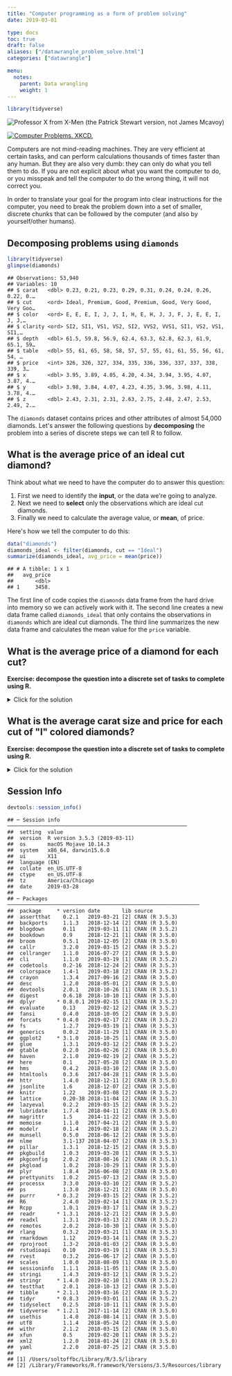 ```yaml
---
title: "Computer programming as a form of problem solving"
date: 2019-03-01

type: docs
toc: true
draft: false
aliases: ["/datawrangle_problem_solve.html"]
categories: ["datawrangle"]

menu:
  notes:
    parent: Data wrangling
    weight: 1
---
```





```r
library(tidyverse)
```

![Professor X from *X-Men* (the Patrick Stewart version, not James Mcavoy)](/img/xmen_xavier.jpg)

[![*Computer Problems*. XKCD.](/img/xkcd_computer_problems.png)](https://xkcd.com/722/)

Computers are not mind-reading machines. They are very efficient at certain tasks, and can perform calculations thousands of times faster than any human. But they are also very dumb: they can only do what you tell them to do. If you are not explicit about what you want the computer to do, or you misspeak and tell the computer to do the wrong thing, it will not correct you.

In order to translate your goal for the program into clear instructions for the computer, you need to break the problem down into a set of smaller, discrete chunks that can be followed by the computer (and also by yourself/other humans).

## Decomposing problems using `diamonds`


```r
library(tidyverse)
glimpse(diamonds)
```

```
## Observations: 53,940
## Variables: 10
## $ carat   <dbl> 0.23, 0.21, 0.23, 0.29, 0.31, 0.24, 0.24, 0.26, 0.22, 0.…
## $ cut     <ord> Ideal, Premium, Good, Premium, Good, Very Good, Very Goo…
## $ color   <ord> E, E, E, I, J, J, I, H, E, H, J, J, F, J, E, E, I, J, J,…
## $ clarity <ord> SI2, SI1, VS1, VS2, SI2, VVS2, VVS1, SI1, VS2, VS1, SI1,…
## $ depth   <dbl> 61.5, 59.8, 56.9, 62.4, 63.3, 62.8, 62.3, 61.9, 65.1, 59…
## $ table   <dbl> 55, 61, 65, 58, 58, 57, 57, 55, 61, 61, 55, 56, 61, 54, …
## $ price   <int> 326, 326, 327, 334, 335, 336, 336, 337, 337, 338, 339, 3…
## $ x       <dbl> 3.95, 3.89, 4.05, 4.20, 4.34, 3.94, 3.95, 4.07, 3.87, 4.…
## $ y       <dbl> 3.98, 3.84, 4.07, 4.23, 4.35, 3.96, 3.98, 4.11, 3.78, 4.…
## $ z       <dbl> 2.43, 2.31, 2.31, 2.63, 2.75, 2.48, 2.47, 2.53, 2.49, 2.…
```

The `diamonds` dataset contains prices and other attributes of almost 54,000 diamonds. Let's answer the following questions by **decomposing** the problem into a series of discrete steps we can tell R to follow.

## What is the average price of an ideal cut diamond?

Think about what we need to have the computer do to answer this question:

1. First we need to identify the **input**, or the data we're going to analyze.
1. Next we need to **select** only the observations which are ideal cut diamonds.
1. Finally we need to calculate the average value, or **mean**, of price.

Here's how we tell the computer to do this:


```r
data("diamonds")
diamonds_ideal <- filter(diamonds, cut == "Ideal")
summarize(diamonds_ideal, avg_price = mean(price))
```

```
## # A tibble: 1 x 1
##   avg_price
##       <dbl>
## 1     3458.
```

The first line of code copies the `diamonds` data frame from the hard drive into memory so we can actively work with it. The second line creates a new data frame called `diamonds_ideal` that only contains the observations in `diamonds` which are ideal cut diamonds. The third line summarizes the new data frame and calculates the mean value for the `price` variable.

## What is the average price of a diamond for each cut?

**Exercise: decompose the question into a discrete set of tasks to complete using R.**

<details> 
  <summary>Click for the solution</summary>
  <p>
  
1. First we need to identify the **input**, or the data we're going to analyze.
1. Next we need to **group** the observations together by their value for `cut`, so we can make separate calculations for each category.
1. Finally we need to calculate the average value, or **mean**, of price for each cut of diamond.

Here's how we tell the computer to do this:


```r
data("diamonds")
diamonds_cut <- group_by(diamonds, cut)
summarize(diamonds_cut, avg_price = mean(price))
```

```
## # A tibble: 5 x 2
##   cut       avg_price
##   <ord>         <dbl>
## 1 Fair          4359.
## 2 Good          3929.
## 3 Very Good     3982.
## 4 Premium       4584.
## 5 Ideal         3458.
```

  </p>
</details>

## What is the average carat size and price for each cut of "I" colored diamonds?

**Exercise: decompose the question into a discrete set of tasks to complete using R.**

<details> 
  <summary>Click for the solution</summary>
  <p>
  
1. Use `diamonds` as the input
1. Filter `diamonds` to only keep observations where the color is rated as "I"
1. Group the filtered `diamonds` data frame by cut
1. Summarize the grouped and filtered `diamonds` data frame by calculating the average carat size and price


```r
data("diamonds")
diamonds_i <- filter(diamonds, color == "I")
diamonds_i_group <- group_by(diamonds_i, cut)
summarize(
  diamonds_i_group,
  carat = mean(carat),
  price = mean(price)
)
```

```
## # A tibble: 5 x 3
##   cut       carat price
##   <ord>     <dbl> <dbl>
## 1 Fair      1.20  4685.
## 2 Good      1.06  5079.
## 3 Very Good 1.05  5256.
## 4 Premium   1.14  5946.
## 5 Ideal     0.913 4452.
```

  </p>
</details>

## Session Info



```r
devtools::session_info()
```

```
## ─ Session info ──────────────────────────────────────────────────────────
##  setting  value                       
##  version  R version 3.5.3 (2019-03-11)
##  os       macOS Mojave 10.14.3        
##  system   x86_64, darwin15.6.0        
##  ui       X11                         
##  language (EN)                        
##  collate  en_US.UTF-8                 
##  ctype    en_US.UTF-8                 
##  tz       America/Chicago             
##  date     2019-03-28                  
## 
## ─ Packages ──────────────────────────────────────────────────────────────
##  package     * version date       lib source        
##  assertthat    0.2.1   2019-03-21 [2] CRAN (R 3.5.3)
##  backports     1.1.3   2018-12-14 [2] CRAN (R 3.5.0)
##  blogdown      0.11    2019-03-11 [1] CRAN (R 3.5.2)
##  bookdown      0.9     2018-12-21 [1] CRAN (R 3.5.0)
##  broom         0.5.1   2018-12-05 [2] CRAN (R 3.5.0)
##  callr         3.2.0   2019-03-15 [2] CRAN (R 3.5.2)
##  cellranger    1.1.0   2016-07-27 [2] CRAN (R 3.5.0)
##  cli           1.1.0   2019-03-19 [1] CRAN (R 3.5.2)
##  codetools     0.2-16  2018-12-24 [2] CRAN (R 3.5.3)
##  colorspace    1.4-1   2019-03-18 [2] CRAN (R 3.5.2)
##  crayon        1.3.4   2017-09-16 [2] CRAN (R 3.5.0)
##  desc          1.2.0   2018-05-01 [2] CRAN (R 3.5.0)
##  devtools      2.0.1   2018-10-26 [1] CRAN (R 3.5.1)
##  digest        0.6.18  2018-10-10 [1] CRAN (R 3.5.0)
##  dplyr       * 0.8.0.1 2019-02-15 [1] CRAN (R 3.5.2)
##  evaluate      0.13    2019-02-12 [2] CRAN (R 3.5.2)
##  fansi         0.4.0   2018-10-05 [2] CRAN (R 3.5.0)
##  forcats     * 0.4.0   2019-02-17 [2] CRAN (R 3.5.2)
##  fs            1.2.7   2019-03-19 [1] CRAN (R 3.5.3)
##  generics      0.0.2   2018-11-29 [1] CRAN (R 3.5.0)
##  ggplot2     * 3.1.0   2018-10-25 [1] CRAN (R 3.5.0)
##  glue          1.3.1   2019-03-12 [2] CRAN (R 3.5.2)
##  gtable        0.2.0   2016-02-26 [2] CRAN (R 3.5.0)
##  haven         2.1.0   2019-02-19 [2] CRAN (R 3.5.2)
##  here          0.1     2017-05-28 [2] CRAN (R 3.5.0)
##  hms           0.4.2   2018-03-10 [2] CRAN (R 3.5.0)
##  htmltools     0.3.6   2017-04-28 [1] CRAN (R 3.5.0)
##  httr          1.4.0   2018-12-11 [2] CRAN (R 3.5.0)
##  jsonlite      1.6     2018-12-07 [2] CRAN (R 3.5.0)
##  knitr         1.22    2019-03-08 [2] CRAN (R 3.5.2)
##  lattice       0.20-38 2018-11-04 [2] CRAN (R 3.5.3)
##  lazyeval      0.2.2   2019-03-15 [2] CRAN (R 3.5.2)
##  lubridate     1.7.4   2018-04-11 [2] CRAN (R 3.5.0)
##  magrittr      1.5     2014-11-22 [2] CRAN (R 3.5.0)
##  memoise       1.1.0   2017-04-21 [2] CRAN (R 3.5.0)
##  modelr        0.1.4   2019-02-18 [2] CRAN (R 3.5.2)
##  munsell       0.5.0   2018-06-12 [2] CRAN (R 3.5.0)
##  nlme          3.1-137 2018-04-07 [2] CRAN (R 3.5.3)
##  pillar        1.3.1   2018-12-15 [2] CRAN (R 3.5.0)
##  pkgbuild      1.0.3   2019-03-20 [1] CRAN (R 3.5.3)
##  pkgconfig     2.0.2   2018-08-16 [2] CRAN (R 3.5.1)
##  pkgload       1.0.2   2018-10-29 [1] CRAN (R 3.5.0)
##  plyr          1.8.4   2016-06-08 [2] CRAN (R 3.5.0)
##  prettyunits   1.0.2   2015-07-13 [2] CRAN (R 3.5.0)
##  processx      3.3.0   2019-03-10 [2] CRAN (R 3.5.2)
##  ps            1.3.0   2018-12-21 [2] CRAN (R 3.5.0)
##  purrr       * 0.3.2   2019-03-15 [2] CRAN (R 3.5.2)
##  R6            2.4.0   2019-02-14 [1] CRAN (R 3.5.2)
##  Rcpp          1.0.1   2019-03-17 [1] CRAN (R 3.5.2)
##  readr       * 1.3.1   2018-12-21 [2] CRAN (R 3.5.0)
##  readxl        1.3.1   2019-03-13 [2] CRAN (R 3.5.2)
##  remotes       2.0.2   2018-10-30 [1] CRAN (R 3.5.0)
##  rlang         0.3.2   2019-03-21 [1] CRAN (R 3.5.3)
##  rmarkdown     1.12    2019-03-14 [1] CRAN (R 3.5.2)
##  rprojroot     1.3-2   2018-01-03 [2] CRAN (R 3.5.0)
##  rstudioapi    0.10    2019-03-19 [1] CRAN (R 3.5.3)
##  rvest         0.3.2   2016-06-17 [2] CRAN (R 3.5.0)
##  scales        1.0.0   2018-08-09 [1] CRAN (R 3.5.0)
##  sessioninfo   1.1.1   2018-11-05 [1] CRAN (R 3.5.0)
##  stringi       1.4.3   2019-03-12 [1] CRAN (R 3.5.2)
##  stringr     * 1.4.0   2019-02-10 [1] CRAN (R 3.5.2)
##  testthat      2.0.1   2018-10-13 [2] CRAN (R 3.5.0)
##  tibble      * 2.1.1   2019-03-16 [2] CRAN (R 3.5.2)
##  tidyr       * 0.8.3   2019-03-01 [1] CRAN (R 3.5.2)
##  tidyselect    0.2.5   2018-10-11 [1] CRAN (R 3.5.0)
##  tidyverse   * 1.2.1   2017-11-14 [2] CRAN (R 3.5.0)
##  usethis       1.4.0   2018-08-14 [1] CRAN (R 3.5.0)
##  utf8          1.1.4   2018-05-24 [2] CRAN (R 3.5.0)
##  withr         2.1.2   2018-03-15 [2] CRAN (R 3.5.0)
##  xfun          0.5     2019-02-20 [1] CRAN (R 3.5.2)
##  xml2          1.2.0   2018-01-24 [2] CRAN (R 3.5.0)
##  yaml          2.2.0   2018-07-25 [2] CRAN (R 3.5.0)
## 
## [1] /Users/soltoffbc/Library/R/3.5/library
## [2] /Library/Frameworks/R.framework/Versions/3.5/Resources/library
```
